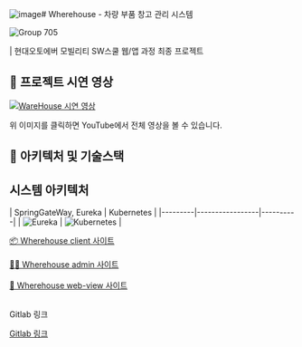 ![image](https://github.com/user-attachments/assets/a337dad4-8eb2-4caa-87de-ce4eee6b04f2)# Wherehouse - 차량 부품 창고 관리 시스템

![Group 705](https://github.com/user-attachments/assets/b2790798-7692-4411-ad38-1b622994a253)

| 현대오토에버 모빌리티 SW스쿨 웹/앱 과정 최종 프로젝트


## 🎥 프로젝트 시연 영상

[![WareHouse 시연 영상](https://img.youtube.com/vi/vIVot70bqFA/0.jpg)](https://www.youtube.com/watch?v=vIVot70bqFA)


위 이미지를 클릭하면 YouTube에서 전체 영상을 볼 수 있습니다.

## 📸 아키텍처 및 기술스택

## 시스템 아키텍처 

| SpringGateWay, Eureka | Kubernetes |
|---------|-----------------|----------|
| ![Eureka](https://github.com/user-attachments/assets/e8af27c9-2c7f-45ae-aeff-5d5b3fc5b515) | ![Kubernetes](https://github.com/user-attachments/assets/5e3aee3d-2be4-49ad-b03e-2af915516569) |

















<div >
    <a href="https://wherehouse.site/client">📦 Wherehouse client 사이트</a> 
</div>
<br/>
<div >
    <a href="https://wherehouse.site/admin">🧑‍💼 Wherehouse admin 사이트</a> 
</div>
<br/>
<div >
    <a href="https://wherehouse.site/web-view">👷 Wherehouse web-view 사이트</a> 
</div>
<br/>

Gitlab 링크
<div >
    <a href="https://gitlab.com/hyundai-autoever-last-project-team4/">Gitlab 링크</a> 
</div>
